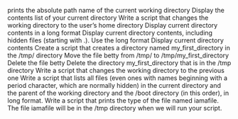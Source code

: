   prints the absolute path name of the current working directory
  Display the contents list of your current directory
  Write a script that changes the working directory to the user’s home directory
  Display current directory contents in a long format
  Display current directory contents, including hidden files (starting with .). Use the long format
  Display current directory contents
  Create a script that creates a directory named my_first_directory in the /tmp/ directory
  Move the file betty from /tmp/ to /tmp/my_first_directory
  Delete the file betty
  Delete the directory my_first_directory that is in the /tmp directory
  Write a script that changes the working directory to the previous one
  Write a script that lists all files (even ones with names beginning with a period character, which are normally hidden) in the current directory and the parent of the working directory and    the /boot directory (in this order), in long format.
  Write a script that prints the type of the file named iamafile. The file iamafile will be in the /tmp directory when we will run your script.
